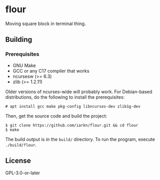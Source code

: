 # flour

Moving square block in terminal thing.

## Building

### Prerequisites

- GNU Make
- GCC or any C17 compiler that works
- ncursesw (>= 6.3)
- zlib (>= 1.2.11)

Older versions of ncurses-wide will probably work. For Debian-based
distributions, do the following to install the prerequisites:

    # apt install gcc make pkg-config libncurses-dev zlib1g-dev

Then, get the source code and build the project:

    $ git clone https://github.com/iarkn/flour.git && cd flour
    $ make

The build output is in the `build/` directory. To run the program, execute
`./build/flour`.

## License

GPL-3.0-or-later
